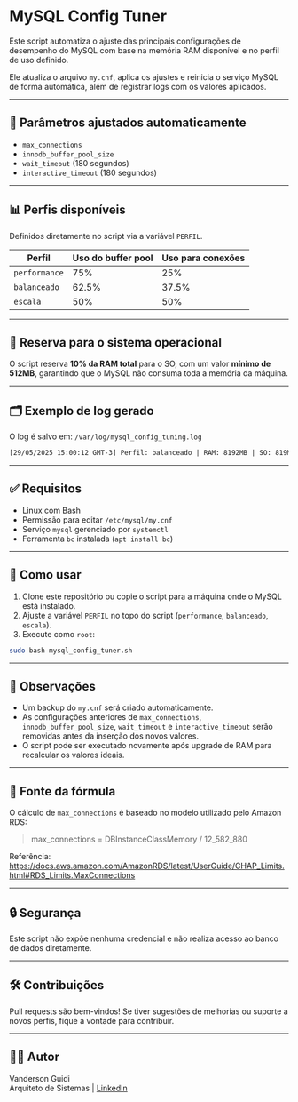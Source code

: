 # MySQL Config Tuner

Este script automatiza o ajuste das principais configurações de desempenho do MySQL com base na memória RAM disponível e no perfil de uso definido.

Ele atualiza o arquivo `my.cnf`, aplica os ajustes e reinicia o serviço MySQL de forma automática, além de registrar logs com os valores aplicados.

---

## 📌 Parâmetros ajustados automaticamente

- `max_connections`
- `innodb_buffer_pool_size`
- `wait_timeout` (180 segundos)
- `interactive_timeout` (180 segundos)

---

## 📊 Perfis disponíveis

Definidos diretamente no script via a variável `PERFIL`.

| Perfil       | Uso do buffer pool | Uso para conexões |
|--------------|--------------------|-------------------|
| `performance`| 75%                | 25%               |
| `balanceado` | 62.5%              | 37.5%             |
| `escala`     | 50%                | 50%               |

---

## 🧠 Reserva para o sistema operacional

O script reserva **10% da RAM total** para o SO, com um valor **mínimo de 512MB**, garantindo que o MySQL não consuma toda a memória da máquina.

---

## 🗂 Exemplo de log gerado

O log é salvo em: `/var/log/mysql_config_tuning.log`

```txt
[29/05/2025 15:00:12 GMT-3] Perfil: balanceado | RAM: 8192MB | SO: 819MB | Buffer Pool: 4485MB | max_connections: 192
```

---

## ✅ Requisitos

- Linux com Bash
- Permissão para editar `/etc/mysql/my.cnf`
- Serviço `mysql` gerenciado por `systemctl`
- Ferramenta `bc` instalada (`apt install bc`)

---

## 🚀 Como usar

1. Clone este repositório ou copie o script para a máquina onde o MySQL está instalado.
2. Ajuste a variável `PERFIL` no topo do script (`performance`, `balanceado`, `escala`).
3. Execute como `root`:

```bash
sudo bash mysql_config_tuner.sh
```

---

## 📌 Observações

- Um backup do `my.cnf` será criado automaticamente.
- As configurações anteriores de `max_connections`, `innodb_buffer_pool_size`, `wait_timeout` e `interactive_timeout` serão removidas antes da inserção dos novos valores.
- O script pode ser executado novamente após upgrade de RAM para recalcular os valores ideais.

---

## 📜 Fonte da fórmula

O cálculo de `max_connections` é baseado no modelo utilizado pelo Amazon RDS:

> max_connections = DBInstanceClassMemory / 12_582_880

Referência:  
https://docs.aws.amazon.com/AmazonRDS/latest/UserGuide/CHAP_Limits.html#RDS_Limits.MaxConnections

---

## 🔒 Segurança

Este script não expõe nenhuma credencial e não realiza acesso ao banco de dados diretamente.

---

## 🛠 Contribuições

Pull requests são bem-vindos! Se tiver sugestões de melhorias ou suporte a novos perfis, fique à vontade para contribuir.

---

## 🧑‍💻 Autor

Vanderson Guidi  
Arquiteto de Sistemas | [LinkedIn](https://www.linkedin.com/in/vandersonguidi/)
